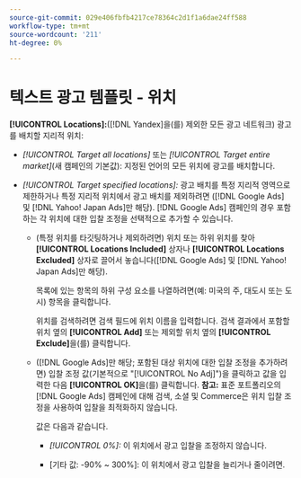 ```yaml
---
source-git-commit: 029e406fbfb4217ce78364c2d1f1a6dae24ff588
workflow-type: tm+mt
source-wordcount: '211'
ht-degree: 0%

---
```

# 텍스트 광고 템플릿 - 위치

**[!UICONTROL Locations]:**([!DNL Yandex]을(를) 제외한 모든 광고 네트워크) 광고를 배치할 지리적 위치:

* *[!UICONTROL Target all locations]* 또는 *[!UICONTROL Target entire market]*(새 캠페인의 기본값): 지정된 언어의 모든 위치에 광고를 배치합니다.

* *[!UICONTROL Target specified locations]:* 광고 배치를 특정 지리적 영역으로 제한하거나 특정 지리적 위치에서 광고 배치를 제외하려면 ([!DNL Google Ads] 및 [!DNL Yahoo! Japan Ads]만 해당). [!DNL Google Ads] 캠페인의 경우 포함하는 각 위치에 대한 입찰 조정을 선택적으로 추가할 수 있습니다.

   * (특정 위치를 타깃팅하거나 제외하려면) 위치 또는 하위 위치를 찾아 **[!UICONTROL Locations Included]** 상자나 **[!UICONTROL Locations Excluded]** 상자로 끌어서 놓습니다([!DNL Google Ads] 및 [!DNL Yahoo! Japan Ads]만 해당).

     목록에 있는 항목의 하위 구성 요소를 나열하려면(예: 미국의 주, 대도시 또는 도시) 항목을 클릭합니다.

     위치를 검색하려면 검색 필드에 위치 이름을 입력합니다. 검색 결과에서 포함할 위치 옆의 **[!UICONTROL Add]** 또는 제외할 위치 옆의 **[!UICONTROL Exclude]**&#x200B;을(를) 클릭합니다.

   * ([!DNL Google Ads]만 해당; 포함된 대상 위치에 대한 입찰 조정을 추가하려면) 입찰 조정 값(기본적으로 &quot;[!UICONTROL No Adj]&quot;)을 클릭하고 값을 입력한 다음 **[!UICONTROL OK]**&#x200B;을(를) 클릭합니다. **참고:** 표준 포트폴리오의 [!DNL Google Ads] 캠페인에 대해 검색, 소셜 및 Commerce은 위치 입찰 조정을 사용하여 입찰을 최적화하지 않습니다.

     값은 다음과 같습니다.

      * *[!UICONTROL 0%]:* 이 위치에서 광고 입찰을 조정하지 않습니다.

      * \[기타 값: -90% ~ 300%\]: 이 위치에서 광고 입찰을 늘리거나 줄이려면.
